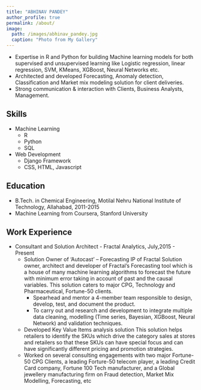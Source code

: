 ```yaml
---
title: "ABHINAV PANDEY"
author_profile: true
permalink: /about/
image:
  path: /images/abhinav_pandey.jpg
  caption: "Photo from My Gallery"
---
```


* Expertise in R and Python for building Machine learning models for both supervised and unsupervised learning like Logistic regression, linear regression, SVM, KMeans, XGBoost, Neural Networks etc.
* Architected and developed Forecasting, Anomaly detection, Classification and Market mix modeling solution for client deliveries.
* Strong communication & interaction with Clients, Business Analysts, Management.


## Skills

* Machine Learning
  * R
  * Python
  * SQL
* Web Development
  * Django Framework
  * CSS, HTML, Javascript


## Education

* B.Tech. in Chemical Engineering, Motilal Nehru National Institute of Technology, Allahabad, 2011-2015
* Machine Learning from Coursera, Stanford University


## Work Experience

* Consultant and Solution Architect - Fractal Analytics, July,2015 - Present
  * Solution Owner of ‘Autocast’ – Forecasting IP of Fractal
Solution owner, architect and developer of Fractal’s Forecasting tool which is a house of many machine learning algorithms to forecast the future with minimum error taking in account of past and the causal variables. This solution caters to major CPG, Technology and Pharmaceutical, Fortune-50 clients.
    * Spearhead and mentor a 4-member team responsible to design, develop, test, and document the product.
    * To carry out and research and development to integrate multiple data cleaning, modelling (Time series, Bayesian, XGBoost, Neural Network) and validation techniques.
  * Developed Key Value Items analysis solution
This solution helps retailers to identify the SKUs which drive the category sales at stores and retailers so that these SKUs can have special focus and can have significantly different pricing and promotion strategies.
  * Worked on several consulting engagements
with two major Fortune-50 CPG Clients, a leading Forture-50 telecom player, a leading Credit Card company, Fortune 100 Tech manufacturer, and a Global jewellery manufacturing firm on Fraud detection, Market Mix Modelling, Forecasting, etc

